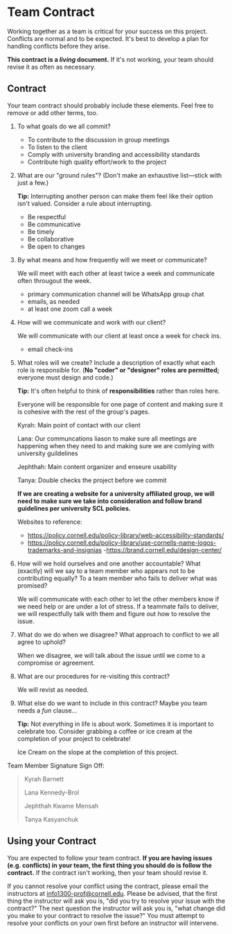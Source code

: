 # Team Contract

Working together as a team is critical for your success on this project. Conflicts are normal and to be expected. It's best to develop a plan for handling conflicts before they arise.

**This contract is a _living_ document.** If it's not working, your team should revise it as often as necessary.

## Contract

Your team contract should probably include these elements. Feel free to remove or add other terms, too.

1. To what goals do we all commit?

    - To contribute to the discussion in group meetings
    - To listen to the client
    - Comply with university branding and accessibility standards
    - Contribute high quality effort/work to the project

2. What are our "ground rules"? (Don't make an exhaustive list—stick with just a few.)

    **Tip:** Interrupting another person can make them feel like their option isn't valued. Consider a rule about interrupting.

    - Be respectful
    - Be communicative
    - Be timely
    - Be collaborative
    - Be open to changes

3. By what means and how frequently will we meet or communicate?

    We will meet with each other at least twice a week and communicate often througout the week.

    - primary communication channel will be WhatsApp group chat
    - emails, as needed
    - at least one zoom call a week

4. How will we communicate and work with our client?

    We will communicate with our client at least once a week for check ins.
    - email check-ins

5. What roles will we create? Include a description of exactly what each role is responsible for. (**No "coder" or "designer" roles are permitted;** everyone must design and code.)

    **Tip:** It's often helpful to think of **responsibilities** rather than roles here.

    Everyone will be responsible for one page of content and making sure it is cohesive with the rest of the group's pages.

    Kyrah: Main point of contact with our client

    Lana: Our communcations liason to make sure all meetings are happening when they need to and making sure we are comlying with university guildelines

    Jephthah: Main content organizer and enseure usability

    Tanya: Double checks the project before we commit

    **If we are creating a website for a university affiliated group, we will need to make sure we take into consideration and follow brand guidelines per university SCL policies.**

    Websites to reference:
    - <https://policy.cornell.edu/policy-library/web-accessibility-standards/>
    - <https://policy.cornell.edu/policy-library/use-cornells-name-logos-trademarks-and-insignias>
    -<https://brand.cornell.edu/design-center/>


6. How will we hold ourselves and one another accountable? What (exactly) will we say to a team member who appears not to be contributing equally? To a team member who fails to deliver what was promised?

    We will communicate with each other to let the other members know if we need help or are under a lot of stress. If a teammate fails to deliver, we will respectfully talk with them and figure out how to resolve the issue.

7. What do we do when we disagree? What approach to conflict to we all agree to uphold?

    When we disagree, we will talk about the issue until we come to a compromise or agreement.

8. What are our procedures for re-visiting this contract?

    We will revist as needed.

9. What else do we want to include in this contract? Maybe you team needs a _fun_ clause...

    **Tip:** Not everything in life is about work. Sometimes it is important to celebrate too. Consider grabbing a coffee or ice cream at the completion of your project to celebrate!

    Ice Cream on the slope at the completion of this project.

Team Member Signature Sign Off:

> Kyrah Barnett
>
> Lana Kennedy-Brol
>
> Jephthah Kwame Mensah
>
> Tanya Kasyanchuk


## Using your Contract

You are expected to follow your team contract. **If you are having issues (e.g. conflicts) in your team, the first thing you should do is follow the contract.** If the contract isn't working, then your team should revise it.

If you cannot resolve your conflict using the contract, please email the instructors at <info1300-prof@cornell.edu>. Please be advised, that the first thing the instructor will ask you is, "did you try to resolve your issue with the contract?" The next question the instructor will ask you is, "what change did you make to your contract to resolve the issue?" You must attempt to resolve your conflicts on your own first before an instructor will intervene.
